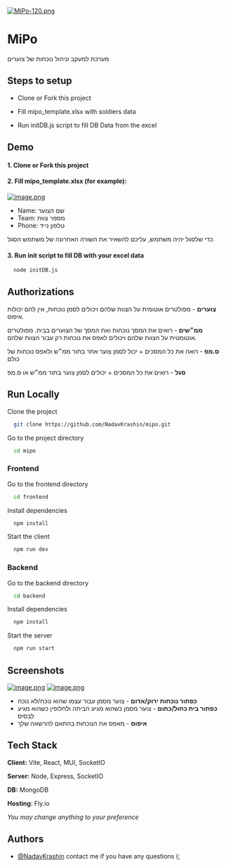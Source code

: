 [![MiPo-120.png](https://i.postimg.cc/HL605V6h/MiPo-120.png)](https://postimg.cc/PL88nrsW)
# MiPo

מערכת למעקב וניהול נוכחות של צוערים

## Steps to setup

- Clone or Fork this project

- Fill mipo_template.xlsx with soldiers data

- Run initDB.js script to fill DB Data from the excel


## Demo

#### 1. Clone or Fork this project

#### 2. Fill mipo_template.xlsx (for example):
[![image.png](https://i.postimg.cc/7LpNh0vm/image.png)](https://postimg.cc/d7jCS7Vy)

- Name: שם הצוער
- Team: מספר צוות
- Phone: טלפון נייד

כדי שלסגל יהיה משתמש, עליכם להשאיר את השורה האחרונה של משתמש הסגל.

#### 3. Run init script to fill DB with your excel data
```bash
  node initDB.js
```


## Authorizations
**צוערים** - מפולטרים אוטומית על הצוות שלהם ויכולים לסמן נוכחות, אין להם יכולות איפוס.

**ממ״שים** - רואים את המסך נוכחות ואת המסך של הצוערים בבית. מפולטרים אוטומטית על הצוות שלהם ויכולים לאפס את נוכחות רק עבור הצוות שלהם.

**ס.מפ** - רואה את כל המסכים + יכול לסמן צוער אחר בתור ממ״ש ולאפס נוכחות של כולם

**סגל** - רואים את כל המסכים + יכולים לסמן צוער בתור ממ״ש או ס.מפ










## Run Locally

Clone the project

```bash
  git clone https://github.com/NadavKrashin/mipo.git
```

Go to the project directory

```bash
  cd mipo
```

### Frontend

Go to the frontend directory
```bash
  cd frontend
```
Install dependencies

```bash
  npm install
```
Start the client

```bash
  npm run dev
```

### Backend
Go to the backend directory
```bash
  cd backend
```
Install dependencies

```bash
  npm install
```
Start the server

```bash
  npm run start
```


## Screenshots

[![image.png](https://i.postimg.cc/prFKgkRw/image.png)](https://postimg.cc/ZvJ9N89H)
[![image.png](https://i.postimg.cc/x8Kk5N4j/image.png)](https://postimg.cc/jnSdd2TB)

- **כפתור נוכחות ירוק/אדום** - צוער מסמן עבור עצמו שהוא נוכח/לא נוכח
- **כפתור בית כחול/כתום** - צוער מסמן כשהוא מגיע הביתה ולחלופין כשהוא מגיע לבסיס
- **איפוס** - מאפס את הנוכחות בהתאם להרשאה שלך



## Tech Stack

**Client:** Vite, React, MUI, SocketIO

**Server:** Node, Express, SocketIO

**DB:** MongoDB

**Hosting**: Fly.io

*You may change anything to your preference*


## Authors

- [@NadavKrashin](https://www.github.com/NadavKrashin)
contact me if you have any questions (;

